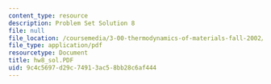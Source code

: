 ```yaml
---
content_type: resource
description: Problem Set Solution 8
file: null
file_location: /coursemedia/3-00-thermodynamics-of-materials-fall-2002/9c4c5697d29c74913ac58bb28c6af444_hw8_sol.PDF
file_type: application/pdf
resourcetype: Document
title: hw8_sol.PDF
uid: 9c4c5697-d29c-7491-3ac5-8bb28c6af444
---
```

